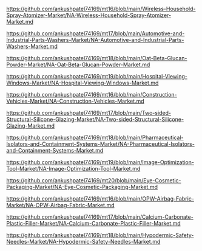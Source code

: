 <p><a href="https://github.com/ankushpatel74169/mt16/blob/main/Wireless-Household-Spray-Atomizer-Market/NA-Wireless-Household-Spray-Atomizer-Market.md">https://github.com/ankushpatel74169/mt16/blob/main/Wireless-Household-Spray-Atomizer-Market/NA-Wireless-Household-Spray-Atomizer-Market.md</a></p><p><a href="https://github.com/ankushpatel74169/mt17/blob/main/Automotive-and-Industrial-Parts-Washers-Market/NA-Automotive-and-Industrial-Parts-Washers-Market.md">https://github.com/ankushpatel74169/mt17/blob/main/Automotive-and-Industrial-Parts-Washers-Market/NA-Automotive-and-Industrial-Parts-Washers-Market.md</a></p><p><a href="https://github.com/ankushpatel74169/mt18/blob/main/Oat-Beta-Glucan-Powder-Market/NA-Oat-Beta-Glucan-Powder-Market.md">https://github.com/ankushpatel74169/mt18/blob/main/Oat-Beta-Glucan-Powder-Market/NA-Oat-Beta-Glucan-Powder-Market.md</a></p><p><a href="https://github.com/ankushpatel74169/mt19/blob/main/Hospital-Viewing-Windows-Market/NA-Hospital-Viewing-Windows-Market.md">https://github.com/ankushpatel74169/mt19/blob/main/Hospital-Viewing-Windows-Market/NA-Hospital-Viewing-Windows-Market.md</a></p><p><a href="https://github.com/ankushpatel74169/mt16/blob/main/Construction-Vehicles-Market/NA-Construction-Vehicles-Market.md">https://github.com/ankushpatel74169/mt16/blob/main/Construction-Vehicles-Market/NA-Construction-Vehicles-Market.md</a></p><p><a href="https://github.com/ankushpatel74169/mt17/blob/main/Two-sided-Structural-Silicone-Glazing-Market/NA-Two-sided-Structural-Silicone-Glazing-Market.md">https://github.com/ankushpatel74169/mt17/blob/main/Two-sided-Structural-Silicone-Glazing-Market/NA-Two-sided-Structural-Silicone-Glazing-Market.md</a></p><p><a href="https://github.com/ankushpatel74169/mt18/blob/main/Pharmaceutical-Isolators-and-Containment-Systems-Market/NA-Pharmaceutical-Isolators-and-Containment-Systems-Market.md">https://github.com/ankushpatel74169/mt18/blob/main/Pharmaceutical-Isolators-and-Containment-Systems-Market/NA-Pharmaceutical-Isolators-and-Containment-Systems-Market.md</a></p><p><a href="https://github.com/ankushpatel74169/mt19/blob/main/Image-Optimization-Tool-Market/NA-Image-Optimization-Tool-Market.md">https://github.com/ankushpatel74169/mt19/blob/main/Image-Optimization-Tool-Market/NA-Image-Optimization-Tool-Market.md</a></p><p><a href="https://github.com/ankushpatel74169/mt20/blob/main/Eye-Cosmetic-Packaging-Market/NA-Eye-Cosmetic-Packaging-Market.md">https://github.com/ankushpatel74169/mt20/blob/main/Eye-Cosmetic-Packaging-Market/NA-Eye-Cosmetic-Packaging-Market.md</a></p><p><a href="https://github.com/ankushpatel74169/mt16/blob/main/OPW-Airbag-Fabric-Market/NA-OPW-Airbag-Fabric-Market.md">https://github.com/ankushpatel74169/mt16/blob/main/OPW-Airbag-Fabric-Market/NA-OPW-Airbag-Fabric-Market.md</a></p><p><a href="https://github.com/ankushpatel74169/mt17/blob/main/Calcium-Carbonate-Plastic-Filler-Market/NA-Calcium-Carbonate-Plastic-Filler-Market.md">https://github.com/ankushpatel74169/mt17/blob/main/Calcium-Carbonate-Plastic-Filler-Market/NA-Calcium-Carbonate-Plastic-Filler-Market.md</a></p><p><a href="https://github.com/ankushpatel74169/mt18/blob/main/Hypodermic-Safety-Needles-Market/NA-Hypodermic-Safety-Needles-Market.md">https://github.com/ankushpatel74169/mt18/blob/main/Hypodermic-Safety-Needles-Market/NA-Hypodermic-Safety-Needles-Market.md</a></p>
